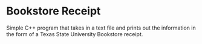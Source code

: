 # Bookstore Receipt
Simple C++ program that takes in a text file and prints out the information in the form of a Texas State University Bookstore receipt.
